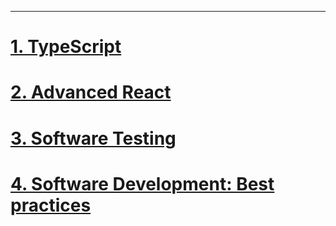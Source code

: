 ---
---
______

# [1. TypeScript](./TypeScript/README.md)

# [2. Advanced React](./Advanced-React/README.md)

# [3. Software Testing](./Software-Testing/README.md)

# [4. Software Development: Best practices](./SW-Dev-Best-Practices/README.md)
